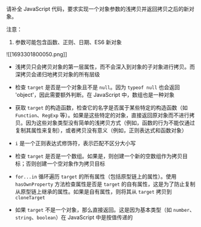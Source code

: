 请补全 JavaScript 代码，要求实现一个对象参数的浅拷贝并返回拷贝之后的新对象。

注意：

1. 参数可能包含函数、正则、日期、ES6 新对象

![[1693301800050.png]]

- 浅拷贝只会拷贝对象的第一层属性，而不会深入到对象的子对象进行拷贝。而深拷贝会递归地拷贝对象的所有层级

- 检查 `target` 是否是一个对象且不是 `null`。因为 `typeof null` 也会返回 'object'，因此需要额外判断。在 JavaScript 中，数组也是一种对象

- 获取 `target` 的构造函数，检查它的名字是否属于某些特定的构造函数（如 `Function`、`RegExp` 等）。如果是这些特定的对象，直接返回原对象而不进行拷贝。因为这些对象类型没有简单的浅拷贝方式（例如，函数的行为不能仅通过复制其属性来复制），或者拷贝没有意义（例如，正则表达式和函数对象）

- `i` 是一个正则表达式修饰符，表示匹配不区分大小写

- 检查 `target` 是否是一个数组。如果是，则创建一个新的空数组作为拷贝目标；否则创建一个空对象作为拷贝目标

- `for...in` 循环遍历 `target` 的所有属性（包括原型链上的属性）。使用 `hasOwnProperty` 方法检查属性是否是 `target` 的自有属性，这是为了防止复制从原型链上继承的属性。如果是自有属性，则将其从 `target` 拷贝到 `cloneTarget`

- 如果 `target` 不是一个对象，那么直接返回。这是因为基本类型（如 `number`、`string`、`boolean`）在 JavaScript 中是按值传递的
